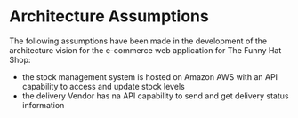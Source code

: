 # Architecture Assumptions
The following assumptions have been made in the development of the architecture vision for the e-commerce web application for The Funny Hat Shop:
- the stock management system is hosted on Amazon AWS with an API capability to access and update stock levels
- the delivery Vendor has na API capability to send and get delivery status information